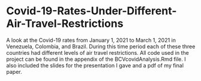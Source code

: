 # Covid-19-Rates-Under-Different-Air-Travel-Restrictions
A look at the Covid-19 rates from January 1, 2021 to March 1, 2021 in Venezuela, Colombia, and Brazil. 
During this time period each of these three countries had different levels of air travel restrictions.
All code used in the project can be found in the appendix of the BCVcovidAnalysis.Rmd file.
I also included the slides for the presentation I gave and a pdf of my final paper.
